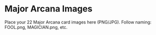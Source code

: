 # Major Arcana Images
Place your 22 Major Arcana card images here (PNG/JPG).
Follow naming: FOOL.png, MAGICIAN.png, etc.
